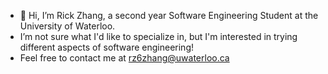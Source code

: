 - 👋 Hi, I’m Rick Zhang, a second year Software Engineering Student at the University of Waterloo.
-  I’m not sure what I'd like to specialize in, but I'm interested in trying different aspects of software engineering!
-  Feel free to contact me at rz6zhang@uwaterloo.ca



<!---
rickzhang716/rickzhang716 is a ✨ special ✨ repository because its `README.md` (this file) appears on your GitHub profile.
You can click the Preview link to take a look at your changes.
--->
